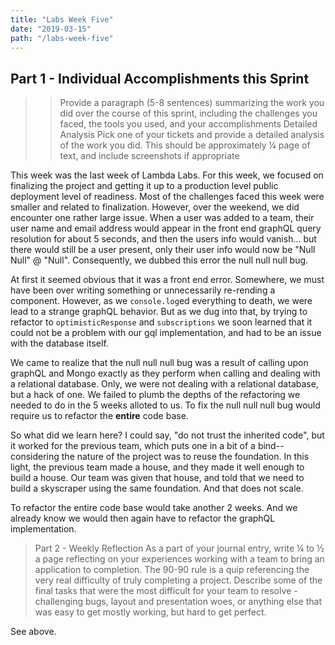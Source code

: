 ```yaml
---
title: "Labs Week Five"
date: "2019-03-15"
path: "/labs-week-five"
---
```


## Part 1 - Individual Accomplishments this Sprint

> > Provide a paragraph (5-8 sentences) summarizing the work you did over the course of this sprint, including the challenges you faced, the tools you used, and your accomplishments
> > Detailed Analysis
> > Pick one of your tickets and provide a detailed analysis of the work you did. This should be approximately ¼ page of text, and include screenshots if appropriate

This week was the last week of Lambda Labs. For this week, we focused on finalizing the project and getting it up to a production level public deployment level of readiness. Most of the challenges faced this week were smaller and related to finalization. However, over the weekend, we did encounter one rather large issue. When a user was added to a team, their user name and email address would appear in the front end graphQL query resolution for about 5 seconds, and then the users info would vanish... but there would still be a user present, only their user info would now be "Null Null" @ "Null". Consequently, we dubbed this error the null null null bug.

At first it seemed obvious that it was a front end error. Somewhere, we must have been over writing something or unnecessarily re-rending a component. However, as we `console.log`ed everything to death, we were lead to a strange graphQL behavior. But as we dug into that, by trying to refactor to `optimisticResponse` and `subscriptions` we soon learned that it could not be a problem with our gql implementation, and had to be an issue with the database itself.

We came to realize that the null null null bug was a result of calling upon graphQL and Mongo exactly as they perform when calling and dealing with a relational database. Only, we were not dealing with a relational database, but a hack of one. We failed to plumb the depths of the refactoring we needed to do in the 5 weeks alloted to us. To fix the null null null bug would require us to refactor the **entire** code base.

So what did we learn here? I could say, "do not trust the inherited code", but it worked for the previous team, which puts one in a bit of a bind--considering the nature of the project was to reuse the foundation. In this light, the previous team made a house, and they made it well enough to build a house. Our team was given that house, and told that we need to build a skyscraper using the same foundation. And that does not scale.

To refactor the entire code base would take another 2 weeks. And we already know we would then again have to refactor the graphQL implementation.

> Part 2 - Weekly Reflection
> As a part of your journal entry, write ¼ to ½ a page reflecting on your experiences working with a team to bring an application to completion. The 90-90 rule is a quip referencing the very real difficulty of truly completing a project. Describe some of the final tasks that were the most difficult for your team to resolve - challenging bugs, layout and presentation woes, or anything else that was easy to get mostly working, but hard to get perfect.

See above.
